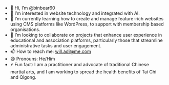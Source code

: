 - 👋 Hi, I’m @binbear60
- 👀 I’m interested in website technology and integrated with AI.
- 🌱 I’m currently learning how to create and manage feature-rich websites using CMS platforms like WordPress, to support  with membership based organisations. 
- 💞️ I’m looking to collaborate on projects that enhance user experience in educational and association platforms, particularly those that streamline administrative tasks and user engagement.
- 📫 How to reach me: will.adi@me.com
- 😄 Pronouns: He/Him
- ⚡ Fun fact: I am a practitioner and advocate of traditional Chinese martial arts, and I am working to spread the health benefits of Tai Chi and Qigong.
